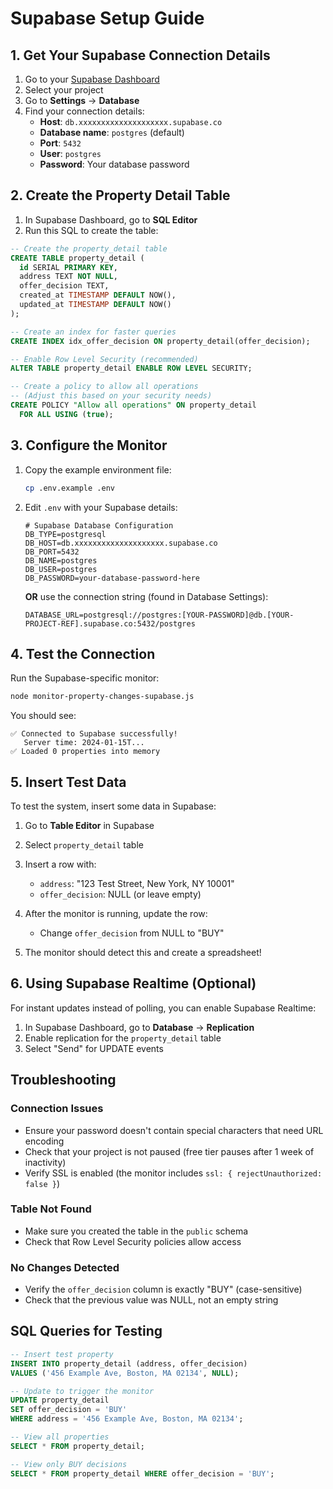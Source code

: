 # Supabase Setup Guide

## 1. Get Your Supabase Connection Details

1. Go to your [Supabase Dashboard](https://app.supabase.com)
2. Select your project
3. Go to **Settings** → **Database**
4. Find your connection details:
   - **Host**: `db.xxxxxxxxxxxxxxxxxxxx.supabase.co`
   - **Database name**: `postgres` (default)
   - **Port**: `5432`
   - **User**: `postgres`
   - **Password**: Your database password

## 2. Create the Property Detail Table

1. In Supabase Dashboard, go to **SQL Editor**
2. Run this SQL to create the table:

```sql
-- Create the property_detail table
CREATE TABLE property_detail (
  id SERIAL PRIMARY KEY,
  address TEXT NOT NULL,
  offer_decision TEXT,
  created_at TIMESTAMP DEFAULT NOW(),
  updated_at TIMESTAMP DEFAULT NOW()
);

-- Create an index for faster queries
CREATE INDEX idx_offer_decision ON property_detail(offer_decision);

-- Enable Row Level Security (recommended)
ALTER TABLE property_detail ENABLE ROW LEVEL SECURITY;

-- Create a policy to allow all operations
-- (Adjust this based on your security needs)
CREATE POLICY "Allow all operations" ON property_detail
  FOR ALL USING (true);
```

## 3. Configure the Monitor

1. Copy the example environment file:
   ```bash
   cp .env.example .env
   ```

2. Edit `.env` with your Supabase details:
   ```env
   # Supabase Database Configuration
   DB_TYPE=postgresql
   DB_HOST=db.xxxxxxxxxxxxxxxxxxxx.supabase.co
   DB_PORT=5432
   DB_NAME=postgres
   DB_USER=postgres
   DB_PASSWORD=your-database-password-here
   ```

   **OR** use the connection string (found in Database Settings):
   ```env
   DATABASE_URL=postgresql://postgres:[YOUR-PASSWORD]@db.[YOUR-PROJECT-REF].supabase.co:5432/postgres
   ```

## 4. Test the Connection

Run the Supabase-specific monitor:
```bash
node monitor-property-changes-supabase.js
```

You should see:
```
✅ Connected to Supabase successfully!
   Server time: 2024-01-15T...
✅ Loaded 0 properties into memory
```

## 5. Insert Test Data

To test the system, insert some data in Supabase:

1. Go to **Table Editor** in Supabase
2. Select `property_detail` table
3. Insert a row with:
   - `address`: "123 Test Street, New York, NY 10001"
   - `offer_decision`: NULL (or leave empty)

4. After the monitor is running, update the row:
   - Change `offer_decision` from NULL to "BUY"

5. The monitor should detect this and create a spreadsheet!

## 6. Using Supabase Realtime (Optional)

For instant updates instead of polling, you can enable Supabase Realtime:

1. In Supabase Dashboard, go to **Database** → **Replication**
2. Enable replication for the `property_detail` table
3. Select "Send" for UPDATE events

## Troubleshooting

### Connection Issues
- Ensure your password doesn't contain special characters that need URL encoding
- Check that your project is not paused (free tier pauses after 1 week of inactivity)
- Verify SSL is enabled (the monitor includes `ssl: { rejectUnauthorized: false }`)

### Table Not Found
- Make sure you created the table in the `public` schema
- Check that Row Level Security policies allow access

### No Changes Detected
- Verify the `offer_decision` column is exactly "BUY" (case-sensitive)
- Check that the previous value was NULL, not an empty string

## SQL Queries for Testing

```sql
-- Insert test property
INSERT INTO property_detail (address, offer_decision)
VALUES ('456 Example Ave, Boston, MA 02134', NULL);

-- Update to trigger the monitor
UPDATE property_detail 
SET offer_decision = 'BUY'
WHERE address = '456 Example Ave, Boston, MA 02134';

-- View all properties
SELECT * FROM property_detail;

-- View only BUY decisions
SELECT * FROM property_detail WHERE offer_decision = 'BUY';
```